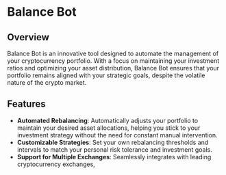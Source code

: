 # Balance Bot

## Overview

Balance Bot is an innovative tool designed to automate the management of your cryptocurrency portfolio. With a focus on maintaining your investment ratios and optimizing your asset distribution, Balance Bot ensures that your portfolio remains aligned with your strategic goals, despite the volatile nature of the crypto market.

## Features

- **Automated Rebalancing**: Automatically adjusts your portfolio to maintain your desired asset allocations, helping you stick to your investment strategy without the need for constant manual intervention.
- **Customizable Strategies**: Set your own rebalancing thresholds and intervals to match your personal risk tolerance and investment goals.
- **Support for Multiple Exchanges**: Seamlessly integrates with leading cryptocurrency exchanges,
